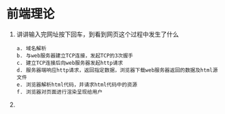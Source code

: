 # 前端理论

1. 讲讲输入完网址按下回车，到看到网页这个过程中发生了什么

   ```
   a. 域名解析
   b. 与web服务器建立TCP连接，发起TCP的3次握手
   c. 建立TCP连接后向web服务器发起http请求
   d. 服务器端响应http请求，返回指定数据，浏览器下载web服务器返回的数据及html源文件
   e. 浏览器解析html代码，并请求html代码中的资源
   f. 浏览器对页面进行渲染呈现给用户
   ```

   

2. 